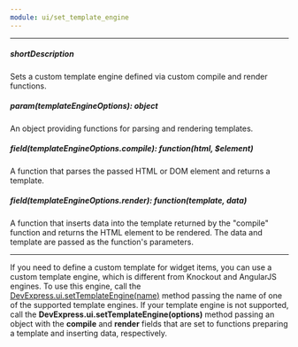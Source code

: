```yaml
---
module: ui/set_template_engine
---
```

---
##### shortDescription
Sets a custom template engine defined via custom compile and render functions.

##### param(templateEngineOptions): object
An object providing functions for parsing and rendering templates.

##### field(templateEngineOptions.compile): function(html, $element)
A function that parses the passed HTML or DOM element and returns a template.

##### field(templateEngineOptions.render): function(template, data)
A function that inserts data into the template returned by the "compile" function and returns the HTML element to be rendered. The data and template are passed as the function's parameters.

---
If you need to define a custom template for widget items, you can use a custom template engine, which is different from Knockout and AngularJS engines. To use this engine, call the [DevExpress.ui.setTemplateEngine(name)](/api-reference/50%20Common/utils/ui/setTemplateEngine(name).md '/Documentation/ApiReference/Common/Utils/ui/#setTemplateEnginename') method passing the name of one of the supported template engines. If your template engine is not supported, call the **DevExpress.ui.setTemplateEngine(options)** method passing an object with the **compile** and **render** fields that are set to functions preparing a template and inserting data, respectively.